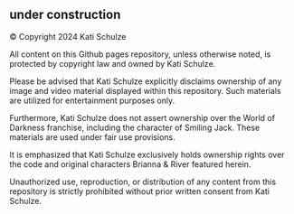 under construction
-------------------

© Copyright 2024 Kati Schulze

All content on this Github pages repository, unless otherwise noted, is protected by copyright law and owned by Kati Schulze.

Please be advised that Kati Schulze explicitly disclaims ownership of any image and video material displayed within this repository. Such materials are utilized for entertainment purposes only.

Furthermore, Kati Schulze does not assert ownership over the World of Darkness franchise, including the character of Smiling Jack. These materials are used under fair use provisions.

It is emphasized that Kati Schulze exclusively holds ownership rights over the code and original characters Brianna & River featured herein.

Unauthorized use, reproduction, or distribution of any content from this repository is strictly prohibited without prior written consent from Kati Schulze.
